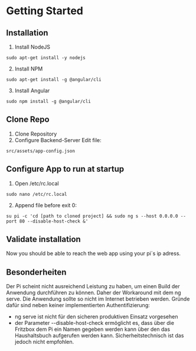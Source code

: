 # Getting Started

## Installation
1. Install NodeJS
```
sudo apt-get install -y nodejs
```
2. Install NPM 
```
sudo apt-get install -g @angular/cli
```
3. Install Angular
```
sudo npm install -g @angular/cli
```

## Clone Repo
1. Clone Repository
2. Configure Backend-Server
Edit file: 
```
src/assets/app-config.json
```

## Configure App to run at startup
1. Open /etc/rc.local
```
sudo nano /etc/rc.local
```
2. Append file before exit 0:
```
su pi -c 'cd [path to cloned project] && sudo ng s --host 0.0.0.0 --port 80 --disable-host-check &'
```

## Validate installation
Now you should be able to reach the web app using your pi´s ip adress.

## Besonderheiten
Der Pi scheint nicht ausreichend Leistung zu haben, um einen Build der Anwendung durchführen zu können. Daher der Workaround mit dem ng serve. 
Die Anwendung sollte so nicht im Internet betrieben werden. Gründe dafür sind neben keiner implementierten Authentifizierung:
* ng serve ist nicht für den sicheren produktiven Einsatz vorgesehen
* der Parameter --disable-host-check ermöglicht es, dass über die Fritzbox dem Pi ein Namen gegeben werden kann über den das Haushaltsbuch aufgerufen werden kann. Sicherheitstechnisch ist das jedoch nicht empfohlen.

